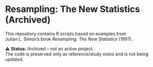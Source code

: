 # Resampling: The New Statistics (Archived)

This repository contains R scripts based on examples from  
Julian L. Simon’s book *Resampling: The New Statistics* (1997).  

⚠️ **Status:** Archived – not an active project.  
The code is preserved only as reference/study notes and is not being updated.
